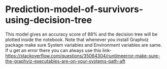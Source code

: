 # Prediction-model-of-survivors-using-decision-tree
This model gives an accuracy score of 88% and the decision tree will be plotted inside the notebook.
Note that whenever you install Graphviz package make sure System variables and Environment variables are same.
If u get an error there you can always use this link- https://stackoverflow.com/questions/35064304/runtimeerror-make-sure-the-graphviz-executables-are-on-your-systems-path-aft
